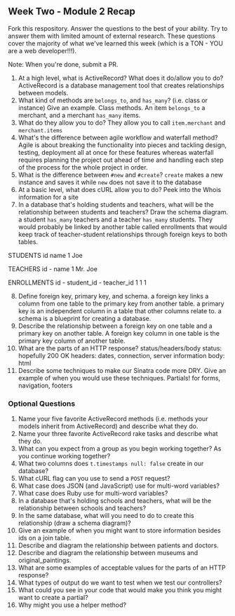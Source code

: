 ## Week Two - Module 2 Recap

Fork this respository. Answer the questions to the best of your ability. Try to answer them with limited amount of external research. These questions cover the majority of what we've learned this week (which is a TON - YOU are a web developer!!!).

Note: When you're done, submit a PR.

1. At a high level, what is ActiveRecord? What does it do/allow you to do?
ActiveRecord is a database management tool that creates relationships between models.
2. What kind of methods are `belongs_to`, and `has_many`? (i.e. class or instance) Give an example.
Class methods. An item `belongs_to` a merchant, and a merchant `has_many` items.
3. What do they allow you to do?
They allow you to call `item.merchant` and `merchant.items`
4. What's the difference between agile workflow and waterfall method?
Agile is about breaking the functionality into pieces and tackling design, testing, deployment all at once for these features whereas waterfall requires planning the project out ahead of time and handling each step of the process for the whole project in order.
5. What is the difference between `#new` and `#create`?
`create` makes a new instance and saves it while `new` does not save it to the database
6. At a basic level, what does cURL allow you to do?
Peek into the Whois information for a site
7. In a database that's holding students and teachers, what will be the relationship between students and teachers? Draw the schema diagram.
a student `has_many` teachers and a teacher `has_many` students. They would probably be linked by another table called enrollments that would keep track of teacher-student relationships through foreign keys to both tables.

STUDENTS
id name
1   Joe

TEACHERS
id - name
1   Mr. Joe

ENROLLMENTS
id  - student_id - teacher_id
1     1            1

8. Define foreign key, primary key, and schema.
a foreign key links a column from one table to the primary key from another table.
a primary key is an independent column in a table that other columns relate to.
a schema is a blueprint for creating a database.
9. Describe the relationship between a foreign key on one table and a primary key on another table.
A foreign key column in one table is the primary key column of another table.
10. What are the parts of an HTTP response?
status/headers/body
status: hopefully 200 OK
headers: dates, connection, server information
body: html
11. Describe some techniques to make our Sinatra code more DRY. Give an example of when you would use these techniques.
Partials! for forms, navigation, footers


### Optional Questions

1. Name your five favorite ActiveRecord methods (i.e. methods your models inherit from ActiveRecord) and describe what they do.
2. Name your three favorite ActiveRecord rake tasks and describe what they do.
4. What can you expect from a group as you begin working together? As you continue working together?
5. What two columns does `t.timestamps null: false` create in our database?
6. What cURL flag can you use to send a `POST` request?
7. What case does JSON (and JavaScript) use for multi-word variables?
8. What case does Ruby use for multi-word variables?
9. In a database that's holding schools and teachers, what will be the relationship between schools and teachers?
10. In the same database, what will you need to do to create this relationship (draw a schema diagram)?
11. Give an example of when you might want to store information besides ids on a join table.
12. Describe and diagram the relationship between patients and doctors.
13. Describe and diagram the relationship between museums and original_paintings.
14. What are some examples of acceptable values for the parts of an HTTP response?
15. What types of output do we want to test when we test our controllers?
16. What could you see in your code that would make you think you might want to create a partial?
17. Why might you use a helper method?

